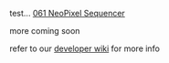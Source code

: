 test...
[061 NeoPixel Sequencer](![http://docs.8bitmixtape.cc/hexs/_061_8NeoPixelSequencer_dusjagrMod2.hex](/assets/061_8NeoPixelSequencer_dusjagrMod2.ino.hex))

more coming soon

refer to our [developer wiki](http://wiki.8bitmixtape.cc/#/) for more info